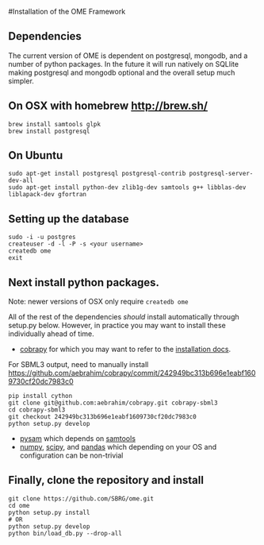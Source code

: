 #Installation of the OME Framework

## Dependencies

The current version of OME is dependent on postgresql, mongodb, and a number of
python packages. In the future it will run natively on SQLlite making postgresql
and mongodb optional and the overall setup much simpler.

## On OSX with homebrew http://brew.sh/

```
brew install samtools glpk
brew install postgresql 
```

## On Ubuntu

```
sudo apt-get install postgresql postgresql-contrib postgresql-server-dev-all 
sudo apt-get install python-dev zlib1g-dev samtools g++ libblas-dev liblapack-dev gfortran
```

## Setting up the database

```
sudo -i -u postgres
createuser -d -l -P -s <your username>
createdb ome
exit
```

## Next install python packages.

Note: newer versions of OSX only require ```createdb ome```

All of the rest of the dependencies *should* install automatically through
setup.py below.  However, in practice you may want to install these individually
ahead of time.

* [cobrapy](https://github.com/opencobra/cobrapy/blob/master/README.md) for which you may want to refer to the [installation docs](https://github.com/opencobra/cobrapy/blob/master/INSTALL.md).

For SBML3 output, need to manually install https://github.com/aebrahim/cobrapy/commit/242949bc313b696e1eabf1609730cf20dc7983c0
```
pip install cython
git clone git@github.com:aebrahim/cobrapy.git cobrapy-sbml3
cd cobrapy-sbml3
git checkout 242949bc313b696e1eabf1609730cf20dc7983c0
python setup.py develop
```

* [pysam](https://github.com/pysam-developers/pysam) which depends on [samtools](http://samtools.sourceforge.net/)
* [numpy](http://www.numpy.org/), [scipy](http://www.scipy.org/), and [pandas](http://pandas.pydata.org/) which depending on your OS and configuration can be non-trivial

## Finally, clone the repository and install

```
git clone https://github.com/SBRG/ome.git
cd ome
python setup.py install
# OR
python setup.py develop
python bin/load_db.py --drop-all
```
